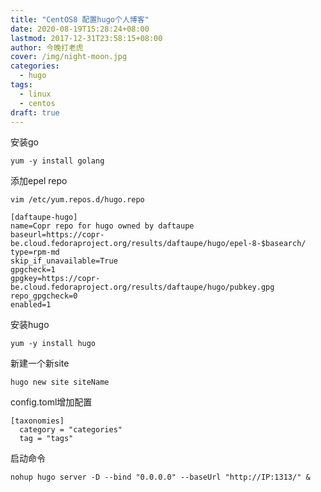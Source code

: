 ```yaml
---
title: "CentOS8 配置hugo个人博客"
date: 2020-08-19T15:28:24+08:00
lastmod: 2017-12-31T23:58:15+08:00
author: 今晚打老虎
cover: /img/night-moon.jpg
categories:
  - hugo
tags:
  - linux
  - centos
draft: true
---
```


<!--more-->
安装go

    yum -y install golang

添加epel repo

    vim /etc/yum.repos.d/hugo.repo
    
    [daftaupe-hugo]
    name=Copr repo for hugo owned by daftaupe
    baseurl=https://copr-be.cloud.fedoraproject.org/results/daftaupe/hugo/epel-8-$basearch/
    type=rpm-md
    skip_if_unavailable=True
    gpgcheck=1
    gpgkey=https://copr-be.cloud.fedoraproject.org/results/daftaupe/hugo/pubkey.gpg
    repo_gpgcheck=0
    enabled=1
    
安装hugo

    yum -y install hugo
    
新建一个新site
  
    hugo new site siteName
    
config.toml增加配置

    [taxonomies]
      category = "categories"
      tag = "tags"

启动命令
    
    nohup hugo server -D --bind "0.0.0.0" --baseUrl "http://IP:1313/" &
